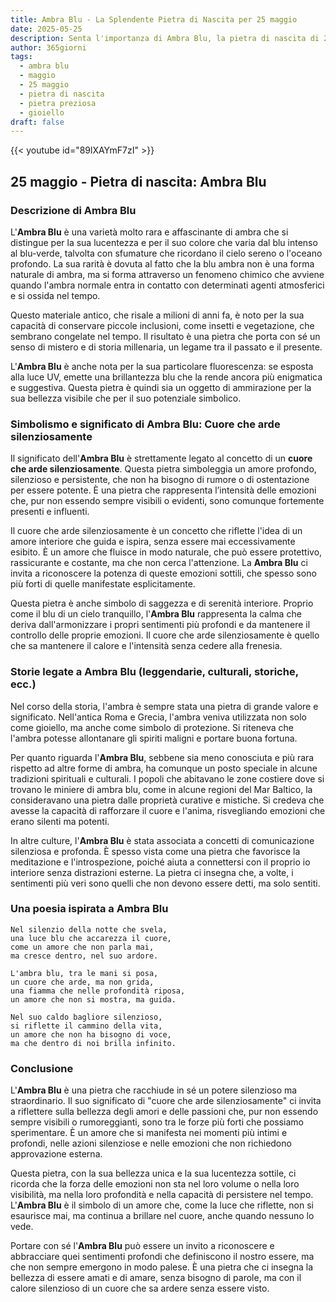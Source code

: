 ```yaml
---
title: Ambra Blu - La Splendente Pietra di Nascita per 25 maggio
date: 2025-05-25
description: Senta l'importanza di Ambra Blu, la pietra di nascita di 25 maggio che simboleggia Cuore che arde silenziosamente. Lasci che la sua bellezza e il suo significato illuminino la sua giornata.
author: 365giorni
tags:
  - ambra blu
  - maggio
  - 25 maggio
  - pietra di nascita
  - pietra preziosa
  - gioiello
draft: false
---
```


{{< youtube id="89lXAYmF7zI" >}}

## 25 maggio - Pietra di nascita: Ambra Blu

### Descrizione di Ambra Blu

L'**Ambra Blu** è una varietà molto rara e affascinante di ambra che si distingue per la sua lucentezza e per il suo colore che varia dal blu intenso al blu-verde, talvolta con sfumature che ricordano il cielo sereno o l'oceano profondo. La sua rarità è dovuta al fatto che la blu ambra non è una forma naturale di ambra, ma si forma attraverso un fenomeno chimico che avviene quando l'ambra normale entra in contatto con determinati agenti atmosferici e si ossida nel tempo.

Questo materiale antico, che risale a milioni di anni fa, è noto per la sua capacità di conservare piccole inclusioni, come insetti e vegetazione, che sembrano congelate nel tempo. Il risultato è una pietra che porta con sé un senso di mistero e di storia millenaria, un legame tra il passato e il presente.

L'**Ambra Blu** è anche nota per la sua particolare fluorescenza: se esposta alla luce UV, emette una brillantezza blu che la rende ancora più enigmatica e suggestiva. Questa pietra è quindi sia un oggetto di ammirazione per la sua bellezza visibile che per il suo potenziale simbolico.

### Simbolismo e significato di Ambra Blu: Cuore che arde silenziosamente

Il significato dell'**Ambra Blu** è strettamente legato al concetto di un **cuore che arde silenziosamente**. Questa pietra simboleggia un amore profondo, silenzioso e persistente, che non ha bisogno di rumore o di ostentazione per essere potente. È una pietra che rappresenta l’intensità delle emozioni che, pur non essendo sempre visibili o evidenti, sono comunque fortemente presenti e influenti.

Il cuore che arde silenziosamente è un concetto che riflette l'idea di un amore interiore che guida e ispira, senza essere mai eccessivamente esibito. È un amore che fluisce in modo naturale, che può essere protettivo, rassicurante e costante, ma che non cerca l'attenzione. La **Ambra Blu** ci invita a riconoscere la potenza di queste emozioni sottili, che spesso sono più forti di quelle manifestate esplicitamente.

Questa pietra è anche simbolo di saggezza e di serenità interiore. Proprio come il blu di un cielo tranquillo, l'**Ambra Blu** rappresenta la calma che deriva dall'armonizzare i propri sentimenti più profondi e da mantenere il controllo delle proprie emozioni. Il cuore che arde silenziosamente è quello che sa mantenere il calore e l'intensità senza cedere alla frenesia.

### Storie legate a Ambra Blu (leggendarie, culturali, storiche, ecc.)

Nel corso della storia, l'ambra è sempre stata una pietra di grande valore e significato. Nell'antica Roma e Grecia, l'ambra veniva utilizzata non solo come gioiello, ma anche come simbolo di protezione. Si riteneva che l'ambra potesse allontanare gli spiriti maligni e portare buona fortuna.

Per quanto riguarda l'**Ambra Blu**, sebbene sia meno conosciuta e più rara rispetto ad altre forme di ambra, ha comunque un posto speciale in alcune tradizioni spirituali e culturali. I popoli che abitavano le zone costiere dove si trovano le miniere di ambra blu, come in alcune regioni del Mar Baltico, la consideravano una pietra dalle proprietà curative e mistiche. Si credeva che avesse la capacità di rafforzare il cuore e l'anima, risvegliando emozioni che erano silenti ma potenti.

In altre culture, l'**Ambra Blu** è stata associata a concetti di comunicazione silenziosa e profonda. È spesso vista come una pietra che favorisce la meditazione e l'introspezione, poiché aiuta a connettersi con il proprio io interiore senza distrazioni esterne. La pietra ci insegna che, a volte, i sentimenti più veri sono quelli che non devono essere detti, ma solo sentiti.

### Una poesia ispirata a Ambra Blu

```
Nel silenzio della notte che svela,
una luce blu che accarezza il cuore,
come un amore che non parla mai,
ma cresce dentro, nel suo ardore.

L'ambra blu, tra le mani si posa,
un cuore che arde, ma non grida,
una fiamma che nelle profondità riposa,
un amore che non si mostra, ma guida.

Nel suo caldo bagliore silenzioso,
si riflette il cammino della vita,
un amore che non ha bisogno di voce,
ma che dentro di noi brilla infinito.
```

### Conclusione

L'**Ambra Blu** è una pietra che racchiude in sé un potere silenzioso ma straordinario. Il suo significato di "cuore che arde silenziosamente" ci invita a riflettere sulla bellezza degli amori e delle passioni che, pur non essendo sempre visibili o rumoreggianti, sono tra le forze più forti che possiamo sperimentare. È un amore che si manifesta nei momenti più intimi e profondi, nelle azioni silenziose e nelle emozioni che non richiedono approvazione esterna.

Questa pietra, con la sua bellezza unica e la sua lucentezza sottile, ci ricorda che la forza delle emozioni non sta nel loro volume o nella loro visibilità, ma nella loro profondità e nella capacità di persistere nel tempo. L'**Ambra Blu** è il simbolo di un amore che, come la luce che riflette, non si esaurisce mai, ma continua a brillare nel cuore, anche quando nessuno lo vede.

Portare con sé l'**Ambra Blu** può essere un invito a riconoscere e abbracciare quei sentimenti profondi che definiscono il nostro essere, ma che non sempre emergono in modo palese. È una pietra che ci insegna la bellezza di essere amati e di amare, senza bisogno di parole, ma con il calore silenzioso di un cuore che sa ardere senza essere visto.